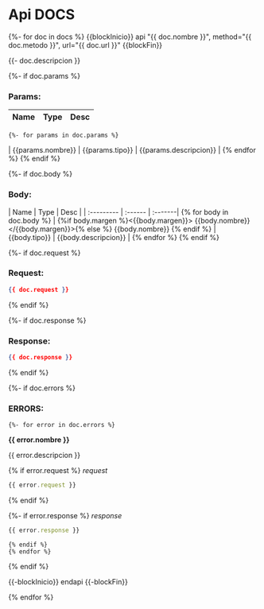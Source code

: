 # Api DOCS
{%- for doc in docs %}
{{blockInicio}} api "{{ doc.nombre }}", method="{{ doc.metodo }}", url="{{ doc.url }}"  {{blockFin}}

{{- doc.descripcion }}

{%- if doc.params %}
### Params:
| Name       | Type    | Desc |
| :--------- | :------ | :-------| 
	{%- for params in doc.params %}
| {{params.nombre}} | {{params.tipo}} |  {{params.descripcion}}  | 
	{% endfor %}
{% endif %}

{%- if doc.body %}
### Body:
| Name       | Type    | Desc |
| :--------- | :------ | :-------| {% for body in doc.body %}
| {%if body.margen %}<{{body.margen}}> {{body.nombre}} </{{body.margen}}>{% else %} {{body.nombre}} {% endif %} | {{body.tipo}}  |  {{body.descripcion}}  | {% endfor %}
{% endif %}

{%- if doc.request %}
### Request:

```json
{{ doc.request }}
```
{% endif %}

{%- if doc.response %}
### Response:

```json
{{ doc.response }}
```
{% endif %}


{%- if doc.errors %}
### ERRORS:
	{%- for error in doc.errors %}
__{{ error.nombre }}__

{{ error.descripcion }}

{% if error.request %}
_request_

```js
{{ error.request }}
```
{% endif %}

{%- if error.response %}
_response_

```js
{{ error.response }}
```
	{% endif %}
	{% endfor %}
{% endif %}

{{-blockInicio}} endapi {{-blockFin}}

{% endfor %}

